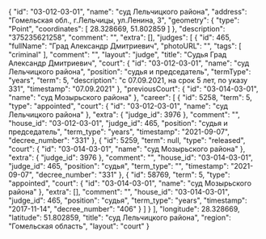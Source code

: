 {
    "id": "03-012-03-01",
    "name": "суд Лельчицкого района",
    "address": "Гомельская обл., г.Лельчицы, ул.Ленина, 3",
    "geometry": {
        "type": "Point",
        "coordinates": [
            28.328669,
            51.802859
        ]
    },
    "description": "375235621258",
    "comment": "",
    "extra": [],
    "judges": [
        {
            "id": 465,
            "fullName": "Град Александр Дмитриевич",
            "photoURL": "",
            "tags": [
                "criminal"
            ],
            "comment": "",
            "layout": "judge",
            "title": "Судья Град Александр Дмитриевич",
            "court": {
                "id": "03-012-03-01",
                "name": "суд Лельчицкого района",
                "position": "судья и председатель",
                "termType": "years",
                "term": 5,
                "description": "c 07.09.2021, на срок 5 лет, по указу 331",
                "timestamp": "07.09.2021"
            },
            "previousCourt": {
                "id": "03-014-03-01",
                "name": "суд Мозырьского района"
            },
            "career": [
                {
                    "id": 5258,
                    "term": 5,
                    "type": "appointed",
                    "court": {
                        "id": "03-012-03-01",
                        "name": "суд Лельчицкого района"
                    },
                    "extra": {
                        "judge_id": 3976
                    },
                    "comment": "",
                    "house_id": "03-012-03-01",
                    "judge_id": 465,
                    "position": "судья и председатель",
                    "term_type": "years",
                    "timestamp": "2021-09-07",
                    "decree_number": "331"
                },
                {
                    "id": 5259,
                    "term": null,
                    "type": "released",
                    "court": {
                        "id": "03-014-03-01",
                        "name": "суд Мозырьского района"
                    },
                    "extra": {
                        "judge_id": 3976
                    },
                    "comment": "",
                    "house_id": "03-014-03-01",
                    "judge_id": 465,
                    "position": "судья",
                    "term_type": "",
                    "timestamp": "2021-09-07",
                    "decree_number": "331"
                },
                {
                    "id": 58769,
                    "term": 5,
                    "type": "appointed",
                    "court": {
                        "id": "03-014-03-01",
                        "name": "суд Мозырьского района"
                    },
                    "extra": [],
                    "comment": "",
                    "house_id": "03-014-03-01",
                    "judge_id": 465,
                    "position": "судья",
                    "term_type": "years",
                    "timestamp": "2017-11-14",
                    "decree_number": "406"
                }
            ]
        }
    ],
    "longitude": 28.328669,
    "latitude": 51.802859,
    "title": "суд Лельчицкого района",
    "region": "Гомельская область",
    "layout": "court"
}